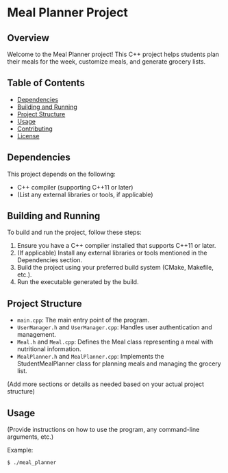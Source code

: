 # Meal Planner Project

## Overview

Welcome to the Meal Planner project! This C++ project helps students plan their meals for the week, customize meals, and generate grocery lists.

## Table of Contents

- [Dependencies](#dependencies)
- [Building and Running](#building-and-running)
- [Project Structure](#project-structure)
- [Usage](#usage)
- [Contributing](#contributing)
- [License](#license)

## Dependencies

This project depends on the following:

- C++ compiler (supporting C++11 or later)
- (List any external libraries or tools, if applicable)

## Building and Running

To build and run the project, follow these steps:

1. Ensure you have a C++ compiler installed that supports C++11 or later.
2. (If applicable) Install any external libraries or tools mentioned in the Dependencies section.
3. Build the project using your preferred build system (CMake, Makefile, etc.).
4. Run the executable generated by the build.

## Project Structure

- `main.cpp`: The main entry point of the program.
- `UserManager.h` and `UserManager.cpp`: Handles user authentication and management.
- `Meal.h` and `Meal.cpp`: Defines the Meal class representing a meal with nutritional information.
- `MealPlanner.h` and `MealPlanner.cpp`: Implements the StudentMealPlanner class for planning meals and managing the grocery list.

(Add more sections or details as needed based on your actual project structure)

## Usage

(Provide instructions on how to use the program, any command-line arguments, etc.)

Example:

```bash
$ ./meal_planner
